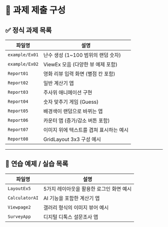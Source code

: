 # 📂 과제 제출 구성

## ✅ 정식 과제 목록

| 파일명         | 설명                                      |
|----------------|-------------------------------------------|
| `example/Ex01`         | 난수 생성 (1~100 범위의 랜덤 숫자)        |
| `example/Ex02`         | ViewEx 모음 (다양한 뷰 예제 포함)         |
| `Report01`     | 영화 리뷰 입력 화면 (별점 칸 포함)       |
| `Report02`     | 일반 계산기 앱                           |
| `Report03`     | 주사위 애니메이션 구현                   |
| `Report04`     | 숫자 맞추기 게임 (Guess)                 |
| `Report05`     | 배경색이 랜덤으로 바뀌는 앱              |
| `Report06`     | 카운터 앱 (증가/감소 버튼 포함)          |
| `Report07`     | 이미지 위에 텍스트를 겹쳐 표시하는 예시  |
| `Report08`     | GridLayout 3x3 구성 예시                 |

---

## 🧪 연습 예제 / 실습 목록

| 파일명         | 설명                                      |
|----------------|-------------------------------------------|
| `LayoutEx5`    | 5가지 레이아웃을 활용한 로그인 화면 예시 |
| `CalculatorAI` | AI 기능을 포함한 계산기 앱               |
| `Viewpage2`    | 갤러리 형식의 이미지 뷰어 예시           |
| `SurveyApp`    | 디지털 디톡스 설문조사 앱                |
